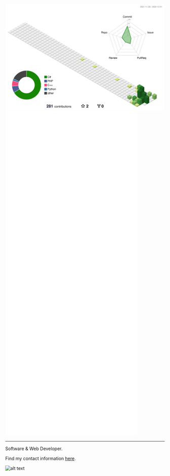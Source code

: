 ![](./profile-3d-contrib/profile-green-animate.svg)
![](github-metrics.svg)
<!--
<img src="https://img.shields.io/badge/IDE-Visual%20Studio%20Code-blue"> <img src="https://img.shields.io/badge/OS-Windows%2011-informational">
<img src="https://img.shields.io/badge/Language-C%23-brightgreen">
<img src="https://img.shields.io/badge/Language-HTML-red">
<img src="https://img.shields.io/badge/Language-CSS-blue">
<img src="https://img.shields.io/badge/Language-PHP-9cf">-->
<hr>
Software & Web Developer.

Find my contact information <a href="https://www.recon.best">here</a>.

![alt text](https://media.discordapp.net/attachments/875439238643068968/878785066489221150/b_sig.png)

